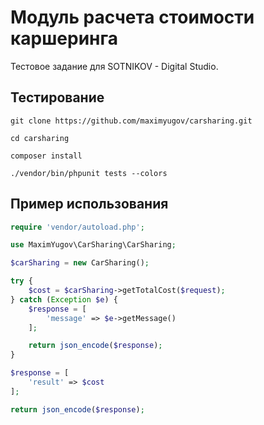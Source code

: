 # Модуль расчета стоимости каршеринга

Тестовое задание для SOTNIKOV - Digital Studio.

## Тестирование

`git clone https://github.com/maximyugov/carsharing.git`

`cd carsharing`

`composer install`

`./vendor/bin/phpunit tests --colors`

## Пример использования

```php
require 'vendor/autoload.php';

use MaximYugov\CarSharing\CarSharing;

$carSharing = new CarSharing();

try {
    $cost = $carSharing->getTotalCost($request);
} catch (Exception $e) {
    $response = [
        'message' => $e->getMessage()
    ];

    return json_encode($response);
}

$response = [
    'result' => $cost
];

return json_encode($response);
```